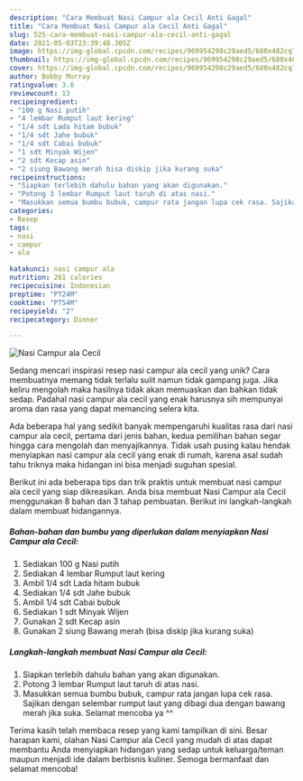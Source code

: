 ```yaml
---
description: "Cara Membuat Nasi Campur ala Cecil Anti Gagal"
title: "Cara Membuat Nasi Campur ala Cecil Anti Gagal"
slug: 525-cara-membuat-nasi-campur-ala-cecil-anti-gagal
date: 2021-05-03T23:39:48.305Z
image: https://img-global.cpcdn.com/recipes/969954298c29aed5/680x482cq70/nasi-campur-ala-cecil-foto-resep-utama.jpg
thumbnail: https://img-global.cpcdn.com/recipes/969954298c29aed5/680x482cq70/nasi-campur-ala-cecil-foto-resep-utama.jpg
cover: https://img-global.cpcdn.com/recipes/969954298c29aed5/680x482cq70/nasi-campur-ala-cecil-foto-resep-utama.jpg
author: Bobby Murray
ratingvalue: 3.6
reviewcount: 13
recipeingredient:
- "100 g Nasi putih"
- "4 lembar Rumput laut kering"
- "1/4 sdt Lada hitam bubuk"
- "1/4 sdt Jahe bubuk"
- "1/4 sdt Cabai bubuk"
- "1 sdt Minyak Wijen"
- "2 sdt Kecap asin"
- "2 siung Bawang merah bisa diskip jika kurang suka"
recipeinstructions:
- "Siapkan terlebih dahulu bahan yang akan digunakan."
- "Potong 3 lembar Rumput laut taruh di atas nasi."
- "Masukkan semua bumbu bubuk, campur rata jangan lupa cek rasa. Sajikan dengan selembar rumput laut yang dibagi dua dengan bawang merah jika suka. Selamat mencoba ya ^^"
categories:
- Resep
tags:
- nasi
- campur
- ala

katakunci: nasi campur ala 
nutrition: 261 calories
recipecuisine: Indonesian
preptime: "PT24M"
cooktime: "PT54M"
recipeyield: "2"
recipecategory: Dinner

---
```



![Nasi Campur ala Cecil](https://img-global.cpcdn.com/recipes/969954298c29aed5/680x482cq70/nasi-campur-ala-cecil-foto-resep-utama.jpg)

Sedang mencari inspirasi resep nasi campur ala cecil yang unik? Cara membuatnya memang tidak terlalu sulit namun tidak gampang juga. Jika keliru mengolah maka hasilnya tidak akan memuaskan dan bahkan tidak sedap. Padahal nasi campur ala cecil yang enak harusnya sih mempunyai aroma dan rasa yang dapat memancing selera kita.



Ada beberapa hal yang sedikit banyak mempengaruhi kualitas rasa dari nasi campur ala cecil, pertama dari jenis bahan, kedua pemilihan bahan segar hingga cara mengolah dan menyajikannya. Tidak usah pusing kalau hendak menyiapkan nasi campur ala cecil yang enak di rumah, karena asal sudah tahu triknya maka hidangan ini bisa menjadi suguhan spesial.


Berikut ini ada beberapa tips dan trik praktis untuk membuat nasi campur ala cecil yang siap dikreasikan. Anda bisa membuat Nasi Campur ala Cecil menggunakan 8 bahan dan 3 tahap pembuatan. Berikut ini langkah-langkah dalam membuat hidangannya.

<!--inarticleads1-->

##### Bahan-bahan dan bumbu yang diperlukan dalam menyiapkan Nasi Campur ala Cecil:

1. Sediakan 100 g Nasi putih
1. Sediakan 4 lembar Rumput laut kering
1. Ambil 1/4 sdt Lada hitam bubuk
1. Sediakan 1/4 sdt Jahe bubuk
1. Ambil 1/4 sdt Cabai bubuk
1. Sediakan 1 sdt Minyak Wijen
1. Gunakan 2 sdt Kecap asin
1. Gunakan 2 siung Bawang merah (bisa diskip jika kurang suka)




<!--inarticleads2-->

##### Langkah-langkah membuat Nasi Campur ala Cecil:

1. Siapkan terlebih dahulu bahan yang akan digunakan.
1. Potong 3 lembar Rumput laut taruh di atas nasi.
1. Masukkan semua bumbu bubuk, campur rata jangan lupa cek rasa. Sajikan dengan selembar rumput laut yang dibagi dua dengan bawang merah jika suka. Selamat mencoba ya ^^




Terima kasih telah membaca resep yang kami tampilkan di sini. Besar harapan kami, olahan Nasi Campur ala Cecil yang mudah di atas dapat membantu Anda menyiapkan hidangan yang sedap untuk keluarga/teman maupun menjadi ide dalam berbisnis kuliner. Semoga bermanfaat dan selamat mencoba!
